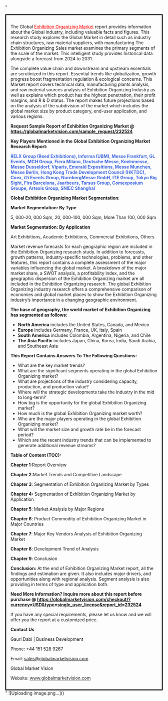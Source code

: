 "<div style='border: 3px solid black; padding: 1em;'>

The Global <a style='color: #ff0000;' href='https://globalmarketvision.com/reports/global-exhibition-organizing-market/232524'>Exhibition Organizing Market</a> report provides information about the Global industry, including valuable facts and figures. This research study explores the Global Market in detail such as industry chain structures, raw material suppliers, with manufacturing The Exhibition Organizing Sales market examines the primary segments of the scale of the market. This intelligent study provides historical data alongside a forecast from 2024 to 2031.

The complete value chain and downstream and upstream essentials are scrutinized in this report. Essential trends like globalization, growth progress boost fragmentation regulation &amp; ecological concerns. This Market report covers technical data, manufacturing plants analysis, and raw material sources analysis of Exhibition Organizing Industry as well as explains which product has the highest penetration, their profit margins, and R &amp; D status. The report makes future projections based on the analysis of the subdivision of the market which includes the global market size by product category, end-user application, and various regions.

<strong>Request Sample Report of Exhibition Organizing Market @</strong><strong> <a style='color: #ff0000;' href='https://globalmarketvision.com/sample_request/232524?utm_source=linkedinPulse&utm_medium=Dhiraj&utm_campaign=Dhiraj'><strong>https://globalmarketvision.com/sample_request/232524</strong></a></strong>

<strong>Key Players Mentioned in the Global Exhibition Organizing Market Research Report:</strong>

<strong style='color: #4169e1;'>RELX Group (Reed Exhibitions), Informa (UBM), Messe Frankfurt, GL Events, MCH Group, Fiera Milano, Deutsche Messe, Koelnmesse, Messe Dusseldorf, Viparis, Emerald Expositions, Messe Munchen, Messe Berlin, Hong Kong Trade Development Council (HKTDC), Coex, i2i Events Group, NurnbergMesse GmbH, ITE Group, Tokyo Big Sight, Fira Barcelona, Jaarbeurs, Tarsus Group, Comexposium Groupe, Artexis Group, SNIEC Shanghai</strong>

<strong>Global Exhibition Organizing Market Segmentation:</strong>

<strong>Market Segmentation: By Type</strong>

5, 000-20, 000 Sqm, 20, 000-100, 000 Sqm, More Than 100, 000 Sqm

<strong>Market Segmentation: By Application</strong>

Art Exhibitions, Academic Exhibitions, Commercial Exhibitions, Others

Market revenue forecasts for each geographic region are included in the Exhibition Organizing research study. In addition to forecasts, growth patterns, industry-specific technologies, problems, and other features, this report contains a complete assessment of the major variables influencing the global market. A breakdown of the major market share, a SWOT analysis, a profitability index, and the geographic dispersion of the Exhibition Organizing market are all included in the Exhibition Organizing research. The global Exhibition Organizing industry research offers a comprehensive comparison of economies and global market places to show the Exhibition Organizing industry’s importance in a changing geographic environment.

<strong>The base of geography, the world market of Exhibition Organizing has segmented as follows:</strong>
<ul>
  <li><strong>North America</strong> includes the United States, Canada, and Mexico</li>
  <li><strong>Europe</strong> includes Germany, France, UK, Italy, Spain</li>
  <li><strong>South America</strong> includes Colombia, Argentina, Nigeria, and Chile</li>
  <li><strong>The Asia Pacific</strong> includes Japan, China, Korea, India, Saudi Arabia, and Southeast Asia</li>
</ul>
<strong>This Report Contains Answers To The Following Questions:</strong>
<ul>
  <li>What are the key market trends?</li>
  <li>What are the significant segments operating in the global Exhibition Organizing market?</li>
  <li>What are projections of the industry considering capacity, production, and production value?</li>
  <li>Where will the strategic developments take the industry in the mid to long-term?</li>
  <li>How big is the opportunity for the global Exhibition Organizing market?</li>
  <li>How much is the global Exhibition Organizing market worth?</li>
  <li>Who are the major players operating in the global Exhibition Organizing market?</li>
  <li>What will the market size and growth rate be in the forecast period?</li>
  <li>Which are the recent industry trends that can be implemented to generate additional revenue streams?</li>
</ul>
<strong>Table of Content (TOC): </strong>

<strong>Chapter 1</strong>:Report Overview

<strong>Chapter 2</strong>:Market Trends and Competitive Landscape

<strong>Chapter 3</strong>: Segmentation of Exhibition Organizing Market by Types

<strong>Chapter 4:</strong> Segmentation of Exhibition Organizing Market by Application

<strong>Chapter 5</strong>: Market Analysis by Major Regions

<strong>Chapter 6</strong>: Product Commodity of Exhibition Organizing Market in Major Countries

<strong>Chapter 7</strong>: Major Key Vendors Analysis of Exhibition Organizing Market

<strong>Chapter 8</strong>: Development Trend of Analysis

<strong>Chapter 9</strong>: Conclusion

<strong>Conclusion:</strong> At the end of Exhibition Organizing Market report, all the findings and estimation are given. It also includes major drivers, and opportunities along with regional analysis. Segment analysis is also providing in terms of type and application both.

<strong>Need More Information? Inquire more about this report before purchase @ <strong><a style='color: #ff0000;' href='https://globalmarketvision.com/checkout/?currency=USD&type=single_user_license&report_id=232524?utm_source=linkedinPulse&utm_medium=Dhiraj&utm_campaign=Dhiraj'>https://globalmarketvision.com/checkout/?currency=USD&type=single_user_license&report_id=232524</a></strong>
</strong>

If you have any special requirements, please let us know and we will offer you the report at a customized price.

<strong>Contact Us</strong>

Gauri Dabi | Business Development

Phone: +44 151 528 9267

Email: <a href='mailto:sales@globalmarketvision.com'>sales@globalmarketvision.com</a>

Global Market Vision

Website: <a href='http://www.globalmarketvision.com/'>www.globalmarketvision.com</a>

</div>"
![Uploading image.png…]()

